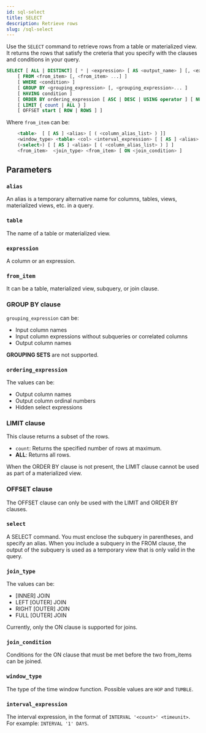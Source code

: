 ```yaml
---
id: sql-select
title: SELECT
description: Retrieve rows
slug: /sql-select
---
```


Use the `SELECT` command to retrieve rows from a table or materialized view. It returns the rows that satisfy the creteria that you specify with the clauses and conditions in your query.


```sql
SELECT [ ALL | DISTINCT] [ * | <expression> [ AS <output_name> ] [, <expression> [ AS <output_name> ]...] ]
    [ FROM <from_item> [, <from_item> ...] ]
    [ WHERE <condition> ]
    [ GROUP BY <grouping_expression> [, <grouping_expression>... ]
    [ HAVING condition ]
    [ ORDER BY ordering_expression [ ASC | DESC | USING operator ] [ NULLS { FIRST | LAST } ] [, ...] ]
    [ LIMIT { count | ALL } ]
    [ OFFSET start [ ROW | ROWS ] ]
```
Where `from_item` can be:
```sql
    <table>  [ [ AS ] <alias> [ ( <column_alias_list> ) ]]
    <window_type> <table> <col> <interval_expression> [ [ AS ] <alias> [ ( <column_alias_list> ) ] ] 
    (<select>) [ [ AS ] <alias> [ ( <column_alias_list> ) ] ] 
    <from_item>  <join_type> <from_item> [ ON <join_condition> ]
```

## Parameters

### `alias`

An alias is a temporary alternative name for columns, tables, views, materialized views, etc. in a query.

### `table`

The name of a table or materialized view.

### `expression`

A column or an expression.

### `from_item`

It can be a table, materialized view, subquery, or join clause.

### GROUP BY clause

`grouping_expression` can be:
- Input column names
- Input column expressions without subqueries or correlated columns
- Output column names

**GROUPING SETS** are not supported.


### `ordering_expression`

The values can be:
- Output column names
- Output column ordinal numbers
- Hidden select expressions

### LIMIT clause

This clause returns a subset of the rows.

- `count`: Returns the specified number of rows at maximum.
- **ALL**: Returns all rows.

When the ORDER BY clause is not present, the LIMIT clause cannot be used as part of a materialized view.

### OFFSET clause

The OFFSET clause can only be used with the LIMIT and ORDER BY clauses.

### `select`

A SELECT command. You must enclose the subquery in parentheses, and specify an alias.
When you include a subquery in the FROM clause, the output of the subquery is used as a temporary view that is only valid in the query.

### `join_type`

The values can be: 
- [INNER] JOIN
- LEFT [OUTER] JOIN
- RIGHT [OUTER] JOIN
- FULL [OUTER] JOIN

Currently, only the ON clause is supported for joins.

### `join_condition`

Conditions for the ON clause that must be met before the two from_items can be joined.

### `window_type`

The type of the time window function. Possible values are `HOP` and `TUMBLE`.

### `interval_expression`

The interval expression, in the format of `INTERVAL '<count>' <timeunit>`. For example: `INTERVAL '1' DAYS`.

